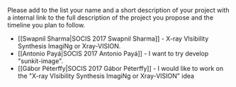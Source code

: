 Please add to the list your name and a short description of your project with a
internal link to the full description of the project you propose and the
timeline you plan to follow.

* [[Swapnil Sharma|SOCIS 2017 Swapnil Sharma]] - X-ray VIsibility Synthesis ImagiNg or Xray-VISION.
* [[Antonio Payá|SOCIS 2017 Antonio Payá]] - I want to try develop "sunkit-image".
* [[Gábor Péterffy|SOCIS 2017 Gábor Péterffy]] - I would like to work on the "X-ray VIsibility Synthesis ImagiNg or Xray-VISION" idea

